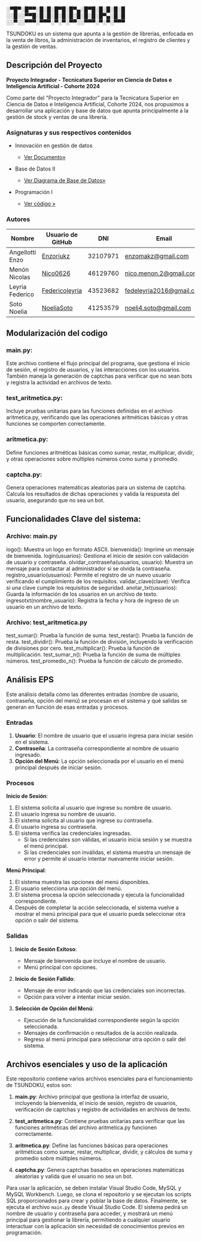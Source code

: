 
░▀█▀░█▀▀░█░█░█▀█░█▀▄░█▀█░█░█░█░█  
░░█░░▀▀█░█░█░█░█░█░█░█░█░█▀▄░█░█  
░░▀░░▀▀▀░▀▀▀░▀░▀░▀▀░░▀▀▀░▀░▀░▀▀▀

TSUNDOKU es un sistema que apunta a la gestión de librerías, enfocada en la venta de libros, la administración de inventarios, el registro de clientes y la gestión de ventas.

## Descripción del Proyecto

**Proyecto Integrador - Tecnicatura Superior en Ciencia de Datos e Inteligencia Artificial - Cohorte 2024**

Como parte del "Proyecto Integrador" para la Tecnicatura Superior en Ciencia de Datos e Inteligencia Artificial, Cohorte 2024, nos propusimos a desarrollar una aplicación y base de datos que apunta principalmente a la gestión de stock y ventas de una librería. 

### Asignaturas y sus respectivos contenidos
- Innovación en gestión de datos
     - [Ver Documento»](https://docs.google.com/document/d/1hWAINagyNvXXh5q-O-VV8IRIuIWd9oPZ2cu3IWotG8Y/edit?usp=sharing "Ver Documento »")
- Base de Datos II
     - [Ver Diagrama de Base de Datos»](https://github.com/Nico0626/INNOVACION-EN-GESTION-DE-DATOS/blob/master/DIAGRAMA-ER.pdf "Ver Diagrama de Base de Datos »")
           
- Programación I
     - [Ver código »](https://github.com/Nico0626/INNOVACION-EN-GESTION-DE-DATOS "Ver código »")

### Autores

| Nombre             | Usuario de GitHub                                | DNI        | Email                       |
|--------------------|--------------------------------------------------|------------|-----------------------------|
| Angellotti Enzo    | [Enzoriukz](https://github.com/Enzoriukz "Enzoriukz")        | 32107971   | enzomakz@gmail.com          |
| Menón Nicolas      | [Nico0626](https://github.com/Nico0626 "Nico0626")           | 46129760   | nico.menon.2@gmail.com      |
| Leyria Federico    | [Federicoleyria](https://github.com/Federicoleyria "Federicoleyria") | 43523682   | fedeleyria2016@gmail.com    |
| Soto Noelia        | [NoeliaSoto](https://github.com/NoeliaSoto "NoeliaSoto")     | 41253579   | noeli4.soto@gmail.com       |



## Modularización del codigo

### main.py:
Este archivo contiene el flujo principal del programa, que gestiona el inicio de sesión, el registro de usuarios, y las interacciones con los usuarios. También maneja la generación de captchas para verificar que no sean bots y registra la actividad en archivos de texto.
### test_aritmetica.py:
Incluye pruebas unitarias para las funciones definidas en el archivo aritmetica.py, verificando que las operaciones aritméticas básicas y otras funciones se comporten correctamente.
### aritmetica.py:
Define funciones aritméticas básicas como sumar, restar, multiplicar, dividir, y otras operaciones sobre múltiples números como suma y promedio.
### captcha.py:
Genera operaciones matemáticas aleatorias para un sistema de captcha. Calcula los resultados de dichas operaciones y valida la respuesta del usuario, asegurando que no sea un bot.

## Funcionalidades Clave del sistema:

### Archivo: main.py
logo(): Muestra un logo en formato ASCII.
bienvenida(): Imprime un mensaje de bienvenida.
login(usuarios): Gestiona el inicio de sesión con validación de usuario y contraseña.
olvidar_contraseña(usuarios, usuario): Muestra un mensaje para contactar al administrador si se olvida la contraseña.
registro_usuario(usuarios): Permite el registro de un nuevo usuario verificando el cumplimiento de los requisitos.
validar_clave(clave): Verifica si una clave cumple los requisitos de seguridad.
anotar_txt(usuarios): Guarda la información de los usuarios en un archivo de texto.
ingresotxt(nombre_usuario): Registra la fecha y hora de ingreso de un usuario en un archivo de texto.

### Archivo: test_aritmetica.py
test_sumar(): Prueba la función de suma.
test_restar(): Prueba la función de resta.
test_dividir(): Prueba la función de división, incluyendo la verificación de divisiones por cero.
test_multiplicar(): Prueba la función de multiplicación.
test_sumar_n(): Prueba la función de suma de múltiples números.
test_promedio_n(): Prueba la función de cálculo de promedio.


## Análisis EPS

Este análisis detalla cómo las diferentes entradas (nombre de usuario, contraseña, opción del menú) se procesan en el sistema y qué salidas se generan en función de esas entradas y procesos.

### Entradas

1. **Usuario**: El nombre de usuario que el usuario ingresa para iniciar sesión en el sistema.
2. **Contraseña**: La contraseña correspondiente al nombre de usuario ingresado.
3. **Opción del Menú**: La opción seleccionada por el usuario en el menú principal después de iniciar sesión.

### Procesos

**Inicio de Sesión**:

1. El sistema solicita al usuario que ingrese su nombre de usuario.
2. El usuario ingresa su nombre de usuario.
3. El sistema solicita al usuario que ingrese su contraseña.
4. El usuario ingresa su contraseña.
5. El sistema verifica las credenciales ingresadas.
   - Si las credenciales son válidas, el usuario inicia sesión y se muestra el menú principal.
   - Si las credenciales son inválidas, el sistema muestra un mensaje de error y permite al usuario intentar nuevamente iniciar sesión.

**Menú Principal**:

1. El sistema muestra las opciones del menú disponibles.
2. El usuario selecciona una opción del menú.
3. El sistema procesa la opción seleccionada y ejecuta la funcionalidad correspondiente.
4. Después de completar la acción seleccionada, el sistema vuelve a mostrar el menú principal para que el usuario pueda seleccionar otra opción o salir del sistema.

### Salidas

1. **Inicio de Sesión Exitoso**:
   - Mensaje de bienvenida que incluye el nombre de usuario.
   - Menú principal con opciones.

2. **Inicio de Sesión Fallido**:
   - Mensaje de error indicando que las credenciales son incorrectas.
   - Opción para volver a intentar iniciar sesión.

3. **Selección de Opción del Menú**:
   - Ejecución de la funcionalidad correspondiente según la opción seleccionada.
   - Mensajes de confirmación o resultados de la acción realizada.
   - Regreso al menú principal para seleccionar otra opción o salir del sistema.

## Archivos esenciales y uso de la aplicación

Este repositorio contiene varios archivos esenciales para el funcionamiento de TSUNDOKU, estos son:

1. **main.py**: Archivo principal que gestiona la interfaz de usuario, incluyendo la bienvenida, el inicio de sesión, registro de usuarios, verificación de captchas y registro de actividades en archivos de texto.

2. **test_aritmetica.py**: Contiene pruebas unitarias para verificar que las funciones aritméticas del archivo aritmetica.py funcionen correctamente.

3. **aritmetica.py**: Define las funciones básicas para operaciones aritméticas como sumar, restar, multiplicar, dividir, y cálculos de suma y promedio sobre múltiples números.

4. **captcha.py**: Genera captchas basados en operaciones matemáticas aleatorias y valida que el usuario no sea un bot.

Para usar la aplicación, se deben instalar Visual Studio Code, MySQL y MySQL Workbench. Luego, se clona el repositorio y se ejecutan los scripts SQL proporcionados para crear y poblar la base de datos. Finalmente, se ejecuta el archivo `main.py` desde Visual Studio Code. El sistema pedirá un nombre de usuario y contraseña para acceder, y mostrará un menú principal para gestionar la librería, permitiendo a cualquier usuario interactuar con la aplicación sin necesidad de conocimientos previos en programación.



